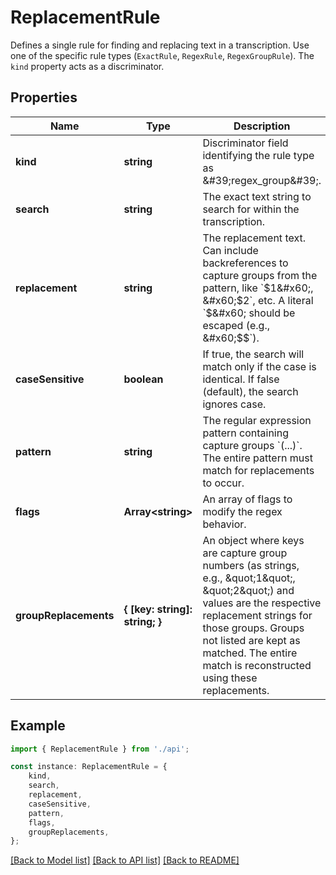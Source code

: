 # ReplacementRule

Defines a single rule for finding and replacing text in a transcription. Use one of the specific rule types (`ExactRule`, `RegexRule`, `RegexGroupRule`). The `kind` property acts as a discriminator.

## Properties

Name | Type | Description | Notes
------------ | ------------- | ------------- | -------------
**kind** | **string** | Discriminator field identifying the rule type as \&#39;regex_group\&#39;. | [default to undefined]
**search** | **string** | The exact text string to search for within the transcription. | [default to undefined]
**replacement** | **string** | The replacement text. Can include backreferences to capture groups from the pattern, like &#x60;$1&#x60;, &#x60;$2&#x60;, etc. A literal &#x60;$&#x60; should be escaped (e.g., &#x60;$$&#x60;). | [default to undefined]
**caseSensitive** | **boolean** | If true, the search will match only if the case is identical. If false (default), the search ignores case. | [optional] [default to false]
**pattern** | **string** | The regular expression pattern containing capture groups &#x60;(...)&#x60;. The entire pattern must match for replacements to occur. | [default to undefined]
**flags** | **Array&lt;string&gt;** | An array of flags to modify the regex behavior. | [optional] [default to undefined]
**groupReplacements** | **{ [key: string]: string; }** | An object where keys are capture group numbers (as strings, e.g., \&quot;1\&quot;, \&quot;2\&quot;) and values are the respective replacement strings for those groups. Groups not listed are kept as matched. The entire match is reconstructed using these replacements. | [default to undefined]

## Example

```typescript
import { ReplacementRule } from './api';

const instance: ReplacementRule = {
    kind,
    search,
    replacement,
    caseSensitive,
    pattern,
    flags,
    groupReplacements,
};
```

[[Back to Model list]](../README.md#documentation-for-models) [[Back to API list]](../README.md#documentation-for-api-endpoints) [[Back to README]](../README.md)
